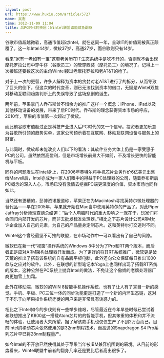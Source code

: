 ```yaml
---
layout: post
url: https://www.huxiu.com/article/5727
name: 吴澍
time: 2012-11-09 11:04
title: 后PC时代的换届：Wintel联盟谁能咸鱼翻身
---
```

谷歌市值超越微软，高通市值超过Intel，就在这同一年，全球IT的价值观被真正颠覆了。这一年Intel44岁，微软37岁，高通27岁，而谷歌则只有14岁。

看来“家有一老如有一宝”这套老黄历在IT生态系统中是吃不开的，否则就不会出现摩托罗拉公司中穿牛仔（谷歌员工）的管穿西装（摩托员工）的境况了。记得上一次接班还要数这次的主角Wintel接过老摩托罗拉和老AT&T的枪了。

对于上一次的更替，许多人解释为资本的贪婪对老AT&T进行了的拆分，从而导致了巨头的倒下。但这次的时代变革，则已无法找到资本的借口，无疑是Wintel双雄对移动互联网趋势判断上的失误导致了这场悲剧的诞生。

两年前，苹果掌门人乔布斯曾不惜余力的推广这样一个概念：iPhone、iPad以及其他移动设备的发展，带来了后PC时代。乔布斯的理念获得资本市场的呼应，2010年，苹果的市值第一次超过了微软。

而此前谷歌市值超过正是科技产业进入后PC时代的又一个信号。投资者更加乐意为谷歌所引领的趋势买单，这家公司预示着在互联网、移动互联网设备与服务上的财富。

与此同时，微软却未能改变人们以下的看法：其软件业务大体上仍是一家受惠于PC的公司，虽然依然高盈利，但是市场增长前景大不如前，不及增长更快的智能机与平板。

同样的问题发生在Intel身上，在2006年英特尔将手机芯片业务作价6亿美元出售给Marvell后，Intel亦成为一家人们眼中的得益于PC处理器的公司，随着乔布斯后PC概念的深入人心，市场已没有激情去挖掘PC端更深度的价值，资本市场也同样如此。

当然还有更糟的，彭博资讯报道称，苹果正在为Macintosh寻找英特尔微处理器的替代品——早在2005年，苹果就开始在Mac当中使用英特尔的产品了。对此Piper Jaffray分析师理查德总结道：“后个人电脑时代的重大影响之一就在于，玩家们将会回归内部开发的芯片，而非去批发标准处理器。”相比之下芯片设计公司ARM允许企业加入自己的元素，为自己的产品量身定制芯片。这和英特尔打交道时不同。

Wintel这个曾经最坚不可摧的联盟，在市场动作中一可以看出有了自己的间隙。

微软已在新一代“视窗”操作系统的Windows 8中分为了Pro和RT两个版本，而后者正是应对ARM架构处理器开发而成。为了更好的将其RT系统推广，微软更是破天荒的推出了搭载该系统的自有品牌平板电脑，此外还向公众保证每日推出1000款与之应对的软件。此外，在联想的新型笔记本Yoga上也同样出现了搭载RT系统的版本，这种公然在PC系统上抛弃Intel的做法，不免让这个傲娇的老牌处理器厂商更加雪上加霜。

此外在移动端，微软的的WIN 8智能手机操作系统，也有了让人有了耳目一新的感觉。手机、平板、PC三位一体的同步功能更是打造了一个新的内环生态链，这对于不乐于向苹果操作系统迁徙的用户来是非常具有诱惑力的。

相比之下Intel如今的步伐则有一些举步维艰，尽管最近在今年早些时候已尝试着和联想推出了K800这一搭载Atom芯片的的智能手机，但其笨重的体积和并不流畅的体验，让使用者大失所望，据了解该款手机也仅仅生产了不到2万台而已。目前Intel的移动芯片依然使用的是32nm制程技术，而高通的Snapdragon S4 Pro系列芯片早已将28nm制程量产。

如今Intel的不开放已然使得其处于苹果当年被IBM兼容机围剿的窘境。从目前的形势看来，Wintel联盟中前者的翻身几率还是要比后者高出很多了。

